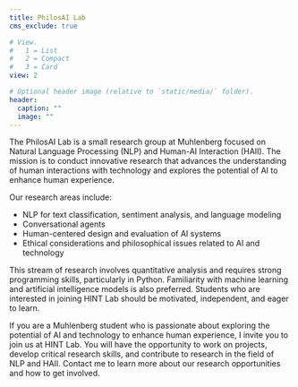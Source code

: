 ```yaml
---
title: PhilosAI Lab
cms_exclude: true

# View.
#   1 = List
#   2 = Compact
#   3 = Card
view: 2

# Optional header image (relative to `static/media/` folder).
header:
  caption: ""
  image: ""
---
```


The PhilosAI Lab is a small research group at Muhlenberg focused on Natural Language Processing (NLP) and Human-AI Interaction (HAII). The mission is to conduct innovative research that advances the understanding of human interactions with technology and explores the potential of AI to enhance human experience.

Our research areas include:

* NLP for text classification, sentiment analysis, and language modeling
* Conversational agents
* Human-centered design and evaluation of AI systems
* Ethical considerations and philosophical issues related to AI and technology

This stream of research involves quantitative analysis and requires strong programming skills, particularly in Python. Familiarity with machine learning and artificial intelligence models is also preferred. Students who are interested in joining HINT Lab should be motivated, independent, and eager to learn.

If you are a Muhlenberg student who is passionate about exploring the potential of AI and technology to enhance human experience, I invite you to join us at HINT Lab. You will have the opportunity to work on projects, develop critical research skills, and contribute to research in the field of NLP and HAII. Contact me to learn more about our research opportunities and how to get involved.

